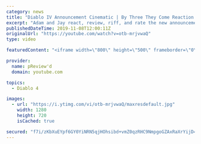 ```yaml
---
category: news
title: "Diablo IV Announcement Cinematic | By Three They Come Reaction / Review / Rating"
excerpt: "Adam and Jay react, review, riff, and rate the new announcement cinematic everyone wanted to see last year at Blizzcon, Diablo IV 'By Three They Come'."
publishedDateTime: 2019-11-08T12:00:11Z
originalUrl: "https://youtube.com/watch?v=otb-mrjvwaQ"
type: video

featuredContent: "<iframe width=\"800\" height=\"500\" frameborder=\"0\" src=\"https://www.youtube.com/embed/otb-mrjvwaQ\" allow=\"accelerometer; autoplay; encrypted-media; gyroscope; picture-in-picture\" allowfullscreen></iframe>"

provider:
  name: pReview'd
  domain: youtube.com

topics:
  - Diablo 4

images:
  - url: "https://i.ytimg.com/vi/otb-mrjvwaQ/maxresdefault.jpg"
    width: 1280
    height: 720
    isCached: true

secured: "f7i/zKbXuEYpf6GY0YiNRN5qjHOhsibd+vmZ0qzRHC9NmpgoGZAxRaXrYijD4fZtjznWAUZkfZblFvUm0NhsxsFfGA0kNhNE6lZnJhsGjKpopjG+/XDwNilb5qKw+FoIFElMaAXXUt7mQrZgkoPFkV3mVkNom9EI/e8bROHenHiDmn2Lnr+AQBdKQDUIzY+cUNpYVzr7u+2Q4Dge8mgKWe6D898IGIaTivpnO7pt1PIfnnu9Z37l3Vw2YaHG35Tpi6WF3iYe60yDB2m+zTHpWV/+9YYHQO+DQUoSm+sajczy5E1gXb5UpvR1a6Fmn4NUNp7ONu2Ai61BU73pEmuWOvEPmnivCNargAzgv4e82BfaRbJJgNfI0m/OnsS/dSvMXr/qszV+qhEaLiqpNS52o75JdGe6Y6K659HwLThmkTXSL44zGop2sH0+YjI/yiy/;dfzg/USamSBzRKf+Q3sEfg=="
---
```


